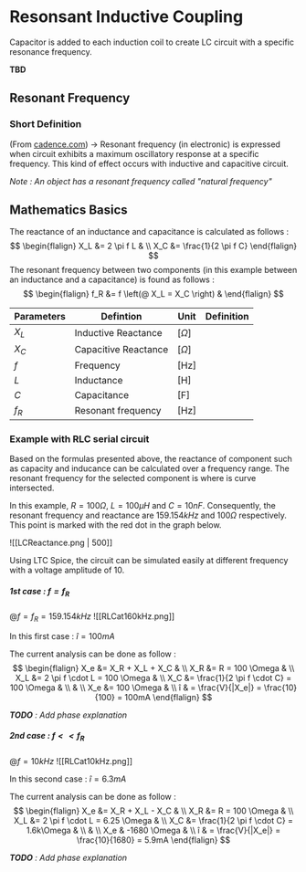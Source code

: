 # Resonsant Inductive Coupling
Capacitor is added to each induction coil to create LC circuit with a specific resonance frequency.

**TBD**

## Resonant Frequency

### Short Definition
(From [cadence.com](https://resources.pcb.cadence.com/blog/2021-what-is-resonant-frequency)) -> Resonant frequency (in electronic) is expressed when circuit exhibits a maximum oscillatory response at a specific frequency. This kind of effect occurs with inductive and capacitive circuit. 

*Note : An object has a resonant frequency called "natural frequency"*

## Mathematics Basics
The reactance of an inductance and capacitance is calculated as follows :
$$
\begin{flalign}
X_L &= 2 \pi f L & \\
X_C &= \frac{1}{2 \pi f C}
\end{flalign}
$$
The resonant frequency between two components (in this example between an inductance and a capacitance) is found as follows :
$$
\begin{flalign}
f_R &= f \left(@ X_L = X_C  \right) &
\end{flalign}
$$

**Parameters** | **Defintion** | **Unit** | **Definition**
--- | --- | --- | ---
$X_L$ | Inductive Reactance | [$\Omega$] |
$X_C$ | Capacitive Reactance | [$\Omega$] |
$f$ | Frequency | [Hz] |
$L$ | Inductance | [H] |
$C$ | Capacitance | [F] |
$f_R$ | Resonant frequency | [Hz] |

### Example with RLC serial circuit
Based on the formulas presented above, the reactance of component such as capacity and inducance can be calculated over a frequency range. The resonant frequency for the selected component is where is curve intersected. 

In this example, $R = 100\Omega$, $L = 100\mu H$ and $C = 10nF$. Consequently, the resonant frequency and reactance are $159.154 kHz$ and $100\Omega$ respectively. This point is marked with the red dot in the graph below.

![[LCReactance.png | 500]]

Using LTC Spice, the circuit can be simulated easily at different frequency with a voltage amplitude of 10.

##### 1st case : $f = f_R$ 
$@f = f_R = 159.154kHz$
![[RLCat160kHz.png]]

In this first case : 
$î = 100mA$

The current analysis can be done as follow :
$$
\begin{flalign}
X_e &= X_R + X_L + X_C & \\
X_R &= R = 100 \Omega & \\
X_L &= 2 \pi f \cdot L = 100 \Omega & \\
X_C &= \frac{1}{2 \pi f \cdot C} = 100 \Omega & \\
& \\
X_e &= 100 \Omega & \\
î & = \frac{V}{|X_e|} = \frac{10}{100} = 100mA
\end{flalign}
$$


***TODO** : Add phase explanation*

##### 2nd case : $f << f_R$ 
$@f = 10kHz$
![[RLCat10kHz.png]]

In this second case : 
$î = 6.3mA$

The current analysis can be done as follow :
$$
\begin{flalign}
X_e &= X_R + X_L - X_C & \\
X_R &= R = 100 \Omega & \\
X_L &= 2 \pi f \cdot L = 6.25 \Omega & \\
X_C &= \frac{1}{2 \pi f \cdot C} = 1.6k\Omega & \\
& \\
X_e & -1680 \Omega & \\
î & = \frac{V}{|X_e|} = \frac{10}{1680} = 5.9mA
\end{flalign}
$$

***TODO** : Add phase explanation*